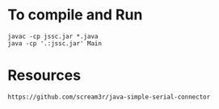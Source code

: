 # To compile and Run

    javac -cp jssc.jar *.java
    java -cp '.:jssc.jar' Main

# Resources
    https://github.com/scream3r/java-simple-serial-connector

